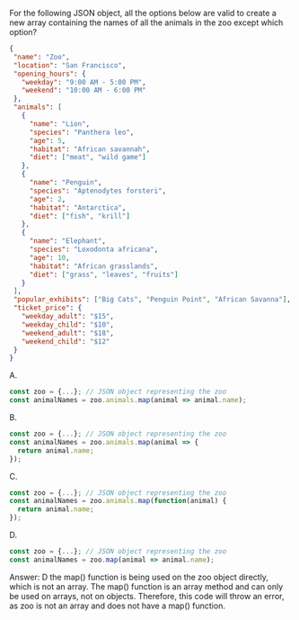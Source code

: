  For the following JSON object, all the options below are valid  to create a new array containing the names of all the animals in the zoo except which option?
 
 ```json
 {
  "name": "Zoo",
  "location": "San Francisco",
  "opening_hours": {
    "weekday": "9:00 AM - 5:00 PM",
    "weekend": "10:00 AM - 6:00 PM"
  },
  "animals": [
    {
      "name": "Lion",
      "species": "Panthera leo",
      "age": 5,
      "habitat": "African savannah",
      "diet": ["meat", "wild game"]
    },
    {
      "name": "Penguin",
      "species": "Aptenodytes forsteri",
      "age": 2,
      "habitat": "Antarctica",
      "diet": ["fish", "krill"]
    },
    {
      "name": "Elephant",
      "species": "Loxodonta africana",
      "age": 10,
      "habitat": "African grasslands",
      "diet": ["grass", "leaves", "fruits"]
    }
  ],
  "popular_exhibits": ["Big Cats", "Penguin Point", "African Savanna"],
  "ticket_price": {
    "weekday_adult": "$15",
    "weekday_child": "$10",
    "weekend_adult": "$18",
    "weekend_child": "$12"
  }
}

```


A.  
```js
const zoo = {...}; // JSON object representing the zoo
const animalNames = zoo.animals.map(animal => animal.name);
```


B. 
```js
const zoo = {...}; // JSON object representing the zoo
const animalNames = zoo.animals.map(animal => {
  return animal.name;
});
```


C. 
```js
const zoo = {...}; // JSON object representing the zoo
const animalNames = zoo.animals.map(function(animal) {
  return animal.name;
});
```

D. 
```js
const zoo = {...}; // JSON object representing the zoo
const animalNames = zoo.map(animal => animal.name);
```

Answer: D
 the map() function is being used on the zoo object directly, which is not an array. The map() function is an array method and can only be used on arrays, not on objects. Therefore, this code will throw an error, as zoo is not an array and does not have a map() function.